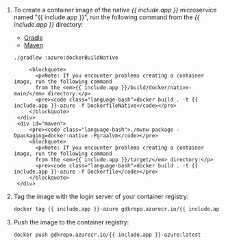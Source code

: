 1. To create a container image of the native _{{ include.app }}_ microservice named "{{ include.app }}", run the following command from the _{{ include.app }}_ directory:
    <div id="tabs-doc{{ include.tab }}">
        <ul>
            <li class="tabs-gradle"><a href="#gradle">Gradle</a></li>
            <li class="tabs-maven"><a href="#maven">Maven</a></li>
        </ul>
        <div id="gradle">
            <pre><code class="language-bash">./gradlew :azure:dockerBuildNative</code></pre>

            <blockquote>
              <p>Note: If you encounter problems creating a container image, run the following command
              from the <em>{{ include.app }}/build/docker/native-main/</em> directory:</p>
              <pre><code class="language-bash">docker build . -t {{ include.app }}-azure -f DockerfileNative</code></pre>
            </blockquote>
        </div>
        <div id="maven">
            <pre><code class="language-bash">./mvnw package -Dpackaging=docker-native -Pgraalvm</code></pre>
            <blockquote>
              <p>Note: If you encounter problems creating a container image, run the following command
              from the <em>{{ include.app }}/target/</em> directory:</p>
              <pre><code class="language-bash">docker build . -t {{ include.app }}-azure -f Dockerfile</code></pre>
            </blockquote>
        </div>
    </div>

2. Tag the image with the login server of your container registry:
    ```bash
    docker tag {{ include.app }}-azure gdkrepo.azurecr.io/{{ include.app }}-azure:latest
    ```

3. Push the image to the container registry:
    ```bash
    docker push gdkrepo.azurecr.io/{{ include.app }}-azure:latest
    ```
